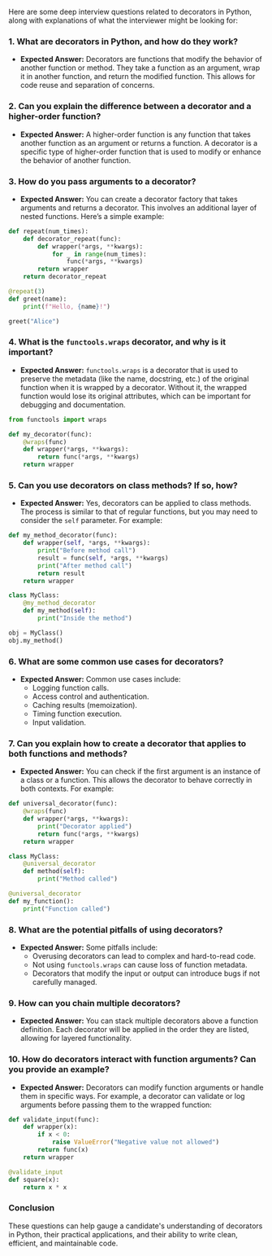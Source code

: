 Here are some deep interview questions related to decorators in Python, along with explanations of what the interviewer might be looking for:

### 1. **What are decorators in Python, and how do they work?**
   - **Expected Answer:** Decorators are functions that modify the behavior of another function or method. They take a function as an argument, wrap it in another function, and return the modified function. This allows for code reuse and separation of concerns.

### 2. **Can you explain the difference between a decorator and a higher-order function?**
   - **Expected Answer:** A higher-order function is any function that takes another function as an argument or returns a function. A decorator is a specific type of higher-order function that is used to modify or enhance the behavior of another function.

### 3. **How do you pass arguments to a decorator?**
   - **Expected Answer:** You can create a decorator factory that takes arguments and returns a decorator. This involves an additional layer of nested functions. Here’s a simple example:

   ```python
   def repeat(num_times):
       def decorator_repeat(func):
           def wrapper(*args, **kwargs):
               for _ in range(num_times):
                   func(*args, **kwargs)
           return wrapper
       return decorator_repeat

   @repeat(3)
   def greet(name):
       print(f"Hello, {name}!")

   greet("Alice")
   ```

### 4. **What is the `functools.wraps` decorator, and why is it important?**
   - **Expected Answer:** `functools.wraps` is a decorator that is used to preserve the metadata (like the name, docstring, etc.) of the original function when it is wrapped by a decorator. Without it, the wrapped function would lose its original attributes, which can be important for debugging and documentation.

   ```python
   from functools import wraps

   def my_decorator(func):
       @wraps(func)
       def wrapper(*args, **kwargs):
           return func(*args, **kwargs)
       return wrapper
   ```

### 5. **Can you use decorators on class methods? If so, how?**
   - **Expected Answer:** Yes, decorators can be applied to class methods. The process is similar to that of regular functions, but you may need to consider the `self` parameter. For example:

   ```python
   def my_method_decorator(func):
       def wrapper(self, *args, **kwargs):
           print("Before method call")
           result = func(self, *args, **kwargs)
           print("After method call")
           return result
       return wrapper

   class MyClass:
       @my_method_decorator
       def my_method(self):
           print("Inside the method")

   obj = MyClass()
   obj.my_method()
   ```

### 6. **What are some common use cases for decorators?**
   - **Expected Answer:** Common use cases include:
     - Logging function calls.
     - Access control and authentication.
     - Caching results (memoization).
     - Timing function execution.
     - Input validation.

### 7. **Can you explain how to create a decorator that applies to both functions and methods?**
   - **Expected Answer:** You can check if the first argument is an instance of a class or a function. This allows the decorator to behave correctly in both contexts. For example:

   ```python
   def universal_decorator(func):
       @wraps(func)
       def wrapper(*args, **kwargs):
           print("Decorator applied")
           return func(*args, **kwargs)
       return wrapper

   class MyClass:
       @universal_decorator
       def method(self):
           print("Method called")

   @universal_decorator
   def my_function():
       print("Function called")
   ```

### 8. **What are the potential pitfalls of using decorators?**
   - **Expected Answer:** Some pitfalls include:
     - Overusing decorators can lead to complex and hard-to-read code.
     - Not using `functools.wraps` can cause loss of function metadata.
     - Decorators that modify the input or output can introduce bugs if not carefully managed.

### 9. **How can you chain multiple decorators?**
   - **Expected Answer:** You can stack multiple decorators above a function definition. Each decorator will be applied in the order they are listed, allowing for layered functionality.

### 10. **How do decorators interact with function arguments? Can you provide an example?**
   - **Expected Answer:** Decorators can modify function arguments or handle them in specific ways. For example, a decorator can validate or log arguments before passing them to the wrapped function:

   ```python
   def validate_input(func):
       def wrapper(x):
           if x < 0:
               raise ValueError("Negative value not allowed")
           return func(x)
       return wrapper

   @validate_input
   def square(x):
       return x * x
   ```

### Conclusion
These questions can help gauge a candidate's understanding of decorators in Python, their practical applications, and their ability to write clean, efficient, and maintainable code.